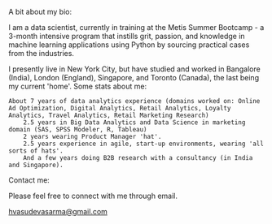 A bit about my bio:

I am a data scientist, currently in training at the Metis Summer Bootcamp - a 3-month intensive program that instills grit, passion, and knowledge in machine learning applications using Python by sourcing practical cases from the industries.

I presently live in New York City, but have studied and worked in Bangalore (India), London (England), Singapore, and Toronto (Canada), the last being my current 'home'.
Some stats about me:

    About 7 years of data analytics experience (domains worked on: Online Ad Optimization, Digital Analytics, Retail Analytics, Loyalty Analytics, Travel Analytics, Retail Marketing Research)
        2.5 years in Big Data Analytics and Data Science in marketing domain (SAS, SPSS Modeler, R, Tableau)
        2 years wearing Product Manager 'hat'.
        2.5 years experience in agile, start-up environments, wearing 'all sorts of hats'.
        And a few years doing B2B research with a consultancy (in India and Singapore).

Contact me:

Please feel free to connect with me through email.

hvasudevasarma@gmail.com

